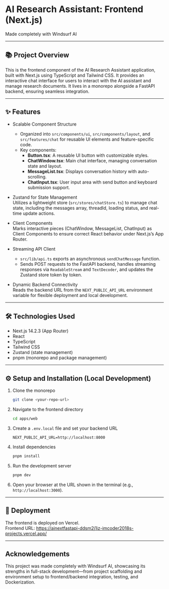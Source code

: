 # AI Research Assistant: Frontend (Next.js)

Made completely with Windsurf AI

---

## 📚 Project Overview

This is the frontend component of the AI Research Assistant application, built with Next.js using TypeScript and Tailwind CSS. It provides an interactive chat interface for users to interact with the AI assistant and manage research documents. It lives in a monorepo alongside a FastAPI backend, ensuring seamless integration.

---

## ✨ Features

- Scalable Component Structure  
  - Organized into `src/components/ui`, `src/components/layout`, and `src/features/chat` for reusable UI elements and feature-specific code.  
  - Key components:  
    - **Button.tsx**: A reusable UI button with customizable styles.  
    - **ChatWindow.tsx**: Main chat interface, managing conversation state and layout.  
    - **MessageList.tsx**: Displays conversation history with auto-scrolling.  
    - **ChatInput.tsx**: User input area with send button and keyboard submission support.  

- Zustand for State Management  
  Utilizes a lightweight store (`src/stores/chatStore.ts`) to manage chat state, including the messages array, threadId, loading status, and real-time update actions.

- Client Components  
  Marks interactive pieces (ChatWindow, MessageList, ChatInput) as Client Components to ensure correct React behavior under Next.js’s App Router.

- Streaming API Client  
  - `src/lib/api.ts` exports an asynchronous `sendChatMessage` function.  
  - Sends POST requests to the FastAPI backend, handles streaming responses via `ReadableStream` and `TextDecoder`, and updates the Zustand store token by token.

- Dynamic Backend Connectivity  
  Reads the backend URL from the `NEXT_PUBLIC_API_URL` environment variable for flexible deployment and local development.

---

## 🛠️ Technologies Used

- Next.js 14.2.3 (App Router)  
- React  
- TypeScript  
- Tailwind CSS  
- Zustand (state management)  
- pnpm (monorepo and package management)

---

## ⚙️ Setup and Installation (Local Development)

1. Clone the monorepo  
   ```bash
   git clone <your-repo-url>
   ```
2. Navigate to the frontend directory  
   ```bash
   cd apps/web
   ```
3. Create a `.env.local` file and set your backend URL  
   ```
   NEXT_PUBLIC_API_URL=http://localhost:8000
   ```
4. Install dependencies  
   ```bash
   pnpm install
   ```
5. Run the development server  
   ```bash
   pnpm dev
   ```
6. Open your browser at the URL shown in the terminal (e.g., `http://localhost:3000`).

---

## 🚀 Deployment

The frontend is deployed on Vercel.  
Frontend URL: https://ainextfastapi-ddsm2j1iz-imcoder2018s-projects.vercel.app/

---

## Acknowledgements

This project was made completely with Windsurf AI, showcasing its strengths in full-stack development—from project scaffolding and environment setup to frontend/backend integration, testing, and Dockerization.
